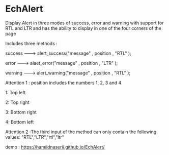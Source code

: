 # EchAlert

Display Alert in three modes of success, error and warning with support for RTL and LTR and has the ability to display in one of the four corners of the page

Includes three methods : 

success ---> alert_success("message" , position , "RTL" );

error ---> alaet_error("message" , position , "LTR" );

warning ---> alert_warning("message" , position , "RTL" );


Attention 1 : position includes the numbers 1, 2, 3 and 4

1: Top left

2: Top right

3: Bottom right

4: Bottom left

Attention 2 :The third input of the method can only contain the following values: "RTL","LTR","rtl","ltr"


demo : https://hamiidnaserii.github.io/EchAlert/

